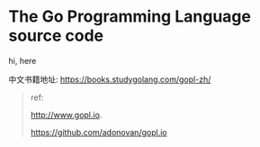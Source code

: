 # The Go Programming Language source code

hi, here

中文书籍地址: https://books.studygolang.com/gopl-zh/

> ref:  
> 
> http://www.gopl.io.
> 
> https://github.com/adonovan/gopl.io


